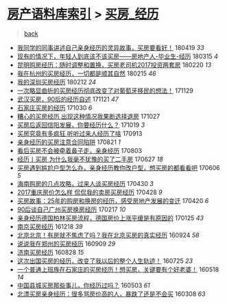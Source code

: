 [房产语料库索引](../../README.md)  > [买房_经历](买房_经历.md)
====
> [back](../README.md)

- [我同学的同事讲述自己亲身经历的灵异故事，买房要看好！](http://jkwz.applinzi.com/ittc/7093621045594686480.html#%E6%88%91%E5%90%8C%E5%AD%A6%E7%9A%84%E5%90%8C%E4%BA%8B%E8%AE%B2%E8%BF%B0%E8%87%AA%E5%B7%B1%E4%BA%B2%E8%BA%AB%E7%BB%8F%E5%8E%86%E7%9A%84%E7%81%B5%E5%BC%82%E6%95%85%E4%BA%8B%EF%BC%8C%E4%B9%B0%E6%88%BF%E8%A6%81%E7%9C%8B%E5%A5%BD%EF%BC%81) 180419 *33* 
- [现有的情况下，年轻人到底该不该买房——房地产人-毕业生-经历](http://jkwz.applinzi.com/ittc/7080723345400398859.html#%E7%8E%B0%E6%9C%89%E7%9A%84%E6%83%85%E5%86%B5%E4%B8%8B%EF%BC%8C%E5%B9%B4%E8%BD%BB%E4%BA%BA%E5%88%B0%E5%BA%95%E8%AF%A5%E4%B8%8D%E8%AF%A5%E4%B9%B0%E6%88%BF%E2%80%94%E2%80%94%E6%88%BF%E5%9C%B0%E4%BA%A7%E4%BA%BA-%E6%AF%95%E4%B8%9A%E7%94%9F-%E7%BB%8F%E5%8E%86) 180315 *4* 
- [昆明购房经历：随时调整和置换，买房老司机2017投资两套房](http://jkwz.applinzi.com/ittc/7072100103127303175.html#%E6%98%86%E6%98%8E%E8%B4%AD%E6%88%BF%E7%BB%8F%E5%8E%86%EF%BC%9A%E9%9A%8F%E6%97%B6%E8%B0%83%E6%95%B4%E5%92%8C%E7%BD%AE%E6%8D%A2%EF%BC%8C%E4%B9%B0%E6%88%BF%E8%80%81%E5%8F%B8%E6%9C%BA2017%E6%8A%95%E8%B5%84%E4%B8%A4%E5%A5%97%E6%88%BF) 180220 *13* 
- [我在杭州的买房经历，一切都是顺其自然](http://jkwz.applinzi.com/ittc/7070120974618199057.html#%E6%88%91%E5%9C%A8%E6%9D%AD%E5%B7%9E%E7%9A%84%E4%B9%B0%E6%88%BF%E7%BB%8F%E5%8E%86%EF%BC%8C%E4%B8%80%E5%88%87%E9%83%BD%E6%98%AF%E9%A1%BA%E5%85%B6%E8%87%AA%E7%84%B6) 180215 *46* 
- [我的深圳买房经历](http://jkwz.applinzi.com/ittc/7069146534916916234.html#%E6%88%91%E7%9A%84%E6%B7%B1%E5%9C%B3%E4%B9%B0%E6%88%BF%E7%BB%8F%E5%8E%86) 180212 *24* 
- [一次略显曲折的买房经历彻底改变了对葡萄牙移民的想法！](http://jkwz.applinzi.com/ittc/7041424158397826064.html#%E4%B8%80%E6%AC%A1%E7%95%A5%E6%98%BE%E6%9B%B2%E6%8A%98%E7%9A%84%E4%B9%B0%E6%88%BF%E7%BB%8F%E5%8E%86%E5%BD%BB%E5%BA%95%E6%94%B9%E5%8F%98%E4%BA%86%E5%AF%B9%E8%91%A1%E8%90%84%E7%89%99%E7%A7%BB%E6%B0%91%E7%9A%84%E6%83%B3%E6%B3%95%EF%BC%81) 171129  
- [武汉买房，90后的经历自述](http://jkwz.applinzi.com/ittc/7028012253830448144.html#%E6%AD%A6%E6%B1%89%E4%B9%B0%E6%88%BF%EF%BC%8C90%E5%90%8E%E7%9A%84%E7%BB%8F%E5%8E%86%E8%87%AA%E8%BF%B0) 171121 *47* 
- [石家庄买房的经历](http://jkwz.applinzi.com/ittc/7030349481399288848.html#%E7%9F%B3%E5%AE%B6%E5%BA%84%E4%B9%B0%E6%88%BF%E7%9A%84%E7%BB%8F%E5%8E%86) 171030 *6* 
- [糟心的买房经历 出现这种情况我果断选择退房](http://jkwz.applinzi.com/ittc/7029173011977077776.html#%E7%B3%9F%E5%BF%83%E7%9A%84%E4%B9%B0%E6%88%BF%E7%BB%8F%E5%8E%86+%E5%87%BA%E7%8E%B0%E8%BF%99%E7%A7%8D%E6%83%85%E5%86%B5%E6%88%91%E6%9E%9C%E6%96%AD%E9%80%89%E6%8B%A9%E9%80%80%E6%88%BF) 171027  
- [买房后返回信阳发展，你要经历什么？](http://jkwz.applinzi.com/ittc/7025834035136431121.html#%E4%B9%B0%E6%88%BF%E5%90%8E%E8%BF%94%E5%9B%9E%E4%BF%A1%E9%98%B3%E5%8F%91%E5%B1%95%EF%BC%8C%E4%BD%A0%E8%A6%81%E7%BB%8F%E5%8E%86%E4%BB%80%E4%B9%88%EF%BC%9F) 171019 *3* 
- [买房究竟有多疯狂 听听过来人经历了啥](http://jkwz.applinzi.com/ittc/7012717439853528081.html#%E4%B9%B0%E6%88%BF%E7%A9%B6%E7%AB%9F%E6%9C%89%E5%A4%9A%E7%96%AF%E7%8B%82+%E5%90%AC%E5%90%AC%E8%BF%87%E6%9D%A5%E4%BA%BA%E7%BB%8F%E5%8E%86%E4%BA%86%E5%95%A5) 170913  
- [亲身经历的买房注意合同陷阱](http://jkwz.applinzi.com/ittc/7004302255212463121.html#%E4%BA%B2%E8%BA%AB%E7%BB%8F%E5%8E%86%E7%9A%84%E4%B9%B0%E6%88%BF%E6%B3%A8%E6%84%8F%E5%90%88%E5%90%8C%E9%99%B7%E9%98%B1) 170821 *1* 
- [看后买房不会被牵着鼻子走，亲身经历](http://jkwz.applinzi.com/ittc/6997716286787044369.html#%E7%9C%8B%E5%90%8E%E4%B9%B0%E6%88%BF%E4%B8%8D%E4%BC%9A%E8%A2%AB%E7%89%B5%E7%9D%80%E9%BC%BB%E5%AD%90%E8%B5%B0%EF%BC%8C%E4%BA%B2%E8%BA%AB%E7%BB%8F%E5%8E%86) 170803  
- [经历丨买房 为什么我毫不犹豫的买了二手房](http://jkwz.applinzi.com/ittc/6983793974056584196.html#%E7%BB%8F%E5%8E%86%E4%B8%A8%E4%B9%B0%E6%88%BF+%E4%B8%BA%E4%BB%80%E4%B9%88%E6%88%91%E6%AF%AB%E4%B8%8D%E7%8A%B9%E8%B1%AB%E7%9A%84%E4%B9%B0%E4%BA%86%E4%BA%8C%E6%89%8B%E6%88%BF) 170627 *18* 
- [买房遇到尴尬户型怎么办，亲身经历教你改户型，想买房的都看看吧](http://jkwz.applinzi.com/ittc/6976180110473298949.html#%E4%B9%B0%E6%88%BF%E9%81%87%E5%88%B0%E5%B0%B4%E5%B0%AC%E6%88%B7%E5%9E%8B%E6%80%8E%E4%B9%88%E5%8A%9E%EF%BC%8C%E4%BA%B2%E8%BA%AB%E7%BB%8F%E5%8E%86%E6%95%99%E4%BD%A0%E6%94%B9%E6%88%B7%E5%9E%8B%EF%BC%8C%E6%83%B3%E4%B9%B0%E6%88%BF%E7%9A%84%E9%83%BD%E7%9C%8B%E7%9C%8B%E5%90%A7) 170606 *5* 
- [海南购房的几点攻略，过来人谈买房经历](http://jkwz.applinzi.com/ittc/6962369602762834948.html#%E6%B5%B7%E5%8D%97%E8%B4%AD%E6%88%BF%E7%9A%84%E5%87%A0%E7%82%B9%E6%94%BB%E7%95%A5%EF%BC%8C%E8%BF%87%E6%9D%A5%E4%BA%BA%E8%B0%88%E4%B9%B0%E6%88%BF%E7%BB%8F%E5%8E%86) 170430 *3* 
- [2017重庆房价怎么样 侃侃我的卖房买房经历](http://jkwz.applinzi.com/ittc/6961512844330796036.html#2017%E9%87%8D%E5%BA%86%E6%88%BF%E4%BB%B7%E6%80%8E%E4%B9%88%E6%A0%B7+%E4%BE%83%E4%BE%83%E6%88%91%E7%9A%84%E5%8D%96%E6%88%BF%E4%B9%B0%E6%88%BF%E7%BB%8F%E5%8E%86) 170428 *9* 
- [买房故事：25年的购房和换房的经历，感受房地产发展的变迁](http://jkwz.applinzi.com/ittc/6958691223794615300.html#%E4%B9%B0%E6%88%BF%E6%95%85%E4%BA%8B%EF%BC%9A25%E5%B9%B4%E7%9A%84%E8%B4%AD%E6%88%BF%E5%92%8C%E6%8D%A2%E6%88%BF%E7%9A%84%E7%BB%8F%E5%8E%86%EF%BC%8C%E6%84%9F%E5%8F%97%E6%88%BF%E5%9C%B0%E4%BA%A7%E5%8F%91%E5%B1%95%E7%9A%84%E5%8F%98%E8%BF%81) 170420 *6* 
- [90后谈自己广州买房换房经历](http://jkwz.applinzi.com/ittc/6935665500620325893.html#90%E5%90%8E%E8%B0%88%E8%87%AA%E5%B7%B1%E5%B9%BF%E5%B7%9E%E4%B9%B0%E6%88%BF%E6%8D%A2%E6%88%BF%E7%BB%8F%E5%8E%86) 170217 *10* 
- [亲身经历德国柏林买房流程，德国房价上涨平缓是有原因的](http://jkwz.applinzi.com/ittc/6926519486470685701.html#%E4%BA%B2%E8%BA%AB%E7%BB%8F%E5%8E%86%E5%BE%B7%E5%9B%BD%E6%9F%8F%E6%9E%97%E4%B9%B0%E6%88%BF%E6%B5%81%E7%A8%8B%EF%BC%8C%E5%BE%B7%E5%9B%BD%E6%88%BF%E4%BB%B7%E4%B8%8A%E6%B6%A8%E5%B9%B3%E7%BC%93%E6%98%AF%E6%9C%89%E5%8E%9F%E5%9B%A0%E7%9A%84) 170125 *43* 
- [南京买房经历](http://jkwz.applinzi.com/ittc/6912951575370007557.html#%E5%8D%97%E4%BA%AC%E4%B9%B0%E6%88%BF%E7%BB%8F%E5%8E%86) 161218 *39* 
- [北京北京！有房就不焦虑了吗？我在北京买房的真实经历](http://jkwz.applinzi.com/ittc/6881542741149877252.html#%E5%8C%97%E4%BA%AC%E5%8C%97%E4%BA%AC%EF%BC%81%E6%9C%89%E6%88%BF%E5%B0%B1%E4%B8%8D%E7%84%A6%E8%99%91%E4%BA%86%E5%90%97%EF%BC%9F%E6%88%91%E5%9C%A8%E5%8C%97%E4%BA%AC%E4%B9%B0%E6%88%BF%E7%9A%84%E7%9C%9F%E5%AE%9E%E7%BB%8F%E5%8E%86) 160924 *58* 
- [说说我在郑州的买房经历](http://jkwz.applinzi.com/ittc/6875823286797206533.html#%E8%AF%B4%E8%AF%B4%E6%88%91%E5%9C%A8%E9%83%91%E5%B7%9E%E7%9A%84%E4%B9%B0%E6%88%BF%E7%BB%8F%E5%8E%86) 160909 *29* 
- [济南买房经历](http://jkwz.applinzi.com/ittc/6871394183981564932.html#%E6%B5%8E%E5%8D%97%E4%B9%B0%E6%88%BF%E7%BB%8F%E5%8E%86) 160828 *15* 
- [这次出国买房的经历，改变了我以后的整个人生轨迹！](http://jkwz.applinzi.com/ittc/6858826571904975876.html#%E8%BF%99%E6%AC%A1%E5%87%BA%E5%9B%BD%E4%B9%B0%E6%88%BF%E7%9A%84%E7%BB%8F%E5%8E%86%EF%BC%8C%E6%94%B9%E5%8F%98%E4%BA%86%E6%88%91%E4%BB%A5%E5%90%8E%E7%9A%84%E6%95%B4%E4%B8%AA%E4%BA%BA%E7%94%9F%E8%BD%A8%E8%BF%B9%EF%BC%81) 160725 *23* 
- [一个普通上班族在石家庄的买房经历！想买房，关键要有个好老婆！](http://jkwz.applinzi.com/ittc/6833554306971993093.html#%E4%B8%80%E4%B8%AA%E6%99%AE%E9%80%9A%E4%B8%8A%E7%8F%AD%E6%97%8F%E5%9C%A8%E7%9F%B3%E5%AE%B6%E5%BA%84%E7%9A%84%E4%B9%B0%E6%88%BF%E7%BB%8F%E5%8E%86%EF%BC%81%E6%83%B3%E4%B9%B0%E6%88%BF%EF%BC%8C%E5%85%B3%E9%94%AE%E8%A6%81%E6%9C%89%E4%B8%AA%E5%A5%BD%E8%80%81%E5%A9%86%EF%BC%81) 160518 *14* 
- [中国县城买房那些事儿，你经历过吗？](http://jkwz.applinzi.com/ittc/6827774135719429124.html#%E4%B8%AD%E5%9B%BD%E5%8E%BF%E5%9F%8E%E4%B9%B0%E6%88%BF%E9%82%A3%E4%BA%9B%E4%BA%8B%E5%84%BF%EF%BC%8C%E4%BD%A0%E7%BB%8F%E5%8E%86%E8%BF%87%E5%90%97%EF%BC%9F) 160503 *61* 
- [北漂买房亲身经历：很多骂房价高的人，暴跌了还是不会买](http://jkwz.applinzi.com/ittc/6807314313584837636.html#%E5%8C%97%E6%BC%82%E4%B9%B0%E6%88%BF%E4%BA%B2%E8%BA%AB%E7%BB%8F%E5%8E%86%EF%BC%9A%E5%BE%88%E5%A4%9A%E9%AA%82%E6%88%BF%E4%BB%B7%E9%AB%98%E7%9A%84%E4%BA%BA%EF%BC%8C%E6%9A%B4%E8%B7%8C%E4%BA%86%E8%BF%98%E6%98%AF%E4%B8%8D%E4%BC%9A%E4%B9%B0) 160308 *63* 
